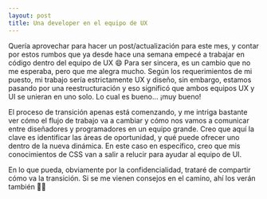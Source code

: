 ```yaml
---
layout: post
title: Una developer en el equipo de UX
---
```


Quería aprovechar para hacer un post/actualización para este mes, y contar por estos rumbos que ya desde hace una semana empecé a trabajar en código dentro del equipo de UX 😄 Para ser sincera, es un cambio que no me esperaba, pero que me alegra mucho. Según los requerimientos de mi puesto, mi trabajo sería estrictamente UX y diseño, sin embargo, estamos pasando por una reestructuración y eso significó que ambos equipos UX y UI se unieran en uno solo. Lo cual es bueno... ¡muy bueno!

El proceso de transición apenas está comenzando, y me intriga bastante ver cómo el flujo de trabajo va a cambiar y cómo nos vamos a comunicar entre diseñadores y programadores en un equipo  grande. Creo que aquí la clave es identificar las áreas de oportunidad, y qué puede ofrecer uno dentro de la nueva dinámica. En este caso en específico, creo que mis conocimientos de CSS van a salir a relucir para ayudar al equipo de UI.

En lo que pueda, obviamente por la confidencialidad, trataré de compartir cómo va la transición. Si se me vienen consejos en el camino, ahí los verán también 🤟🏻
